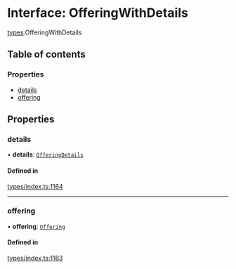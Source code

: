 # Interface: OfferingWithDetails

[types](../wiki/types).OfferingWithDetails

## Table of contents

### Properties

- [details](../wiki/types.OfferingWithDetails#details)
- [offering](../wiki/types.OfferingWithDetails#offering)

## Properties

### details

• **details**: [`OfferingDetails`](../wiki/api.entities.Offering.types.OfferingDetails)

#### Defined in

[types/index.ts:1164](https://github.com/PolymeshAssociation/polymesh-sdk/blob/16e8c2ca/src/types/index.ts#L1164)

___

### offering

• **offering**: [`Offering`](../wiki/api.entities.Offering.Offering)

#### Defined in

[types/index.ts:1163](https://github.com/PolymeshAssociation/polymesh-sdk/blob/16e8c2ca/src/types/index.ts#L1163)
